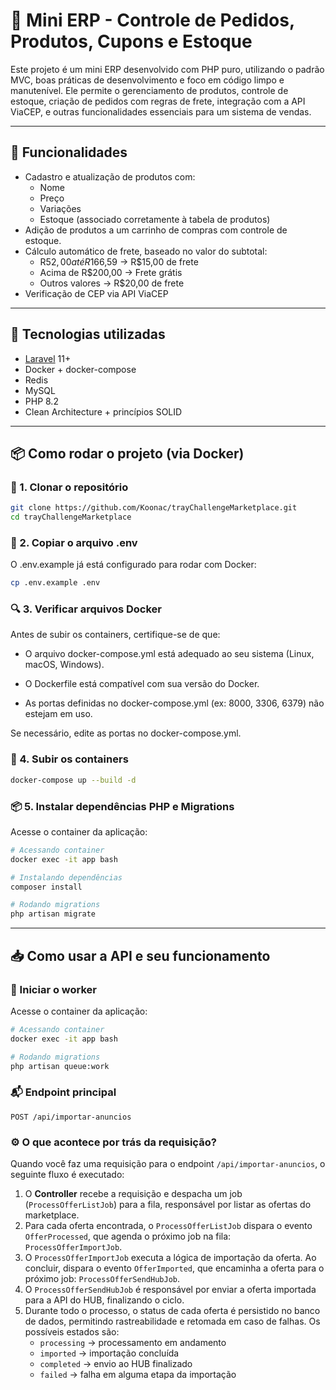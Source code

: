 # 🛒 Mini ERP - Controle de Pedidos, Produtos, Cupons e Estoque
Este projeto é um mini ERP desenvolvido com PHP puro, utilizando o padrão MVC, boas práticas de desenvolvimento e foco em código limpo e manutenível. Ele permite o gerenciamento de produtos, controle de estoque, criação de pedidos com regras de frete, integração com a API ViaCEP, e outras funcionalidades essenciais para um sistema de vendas.

---

## 🚀 Funcionalidades

- Cadastro e atualização de produtos com:
  - Nome
  - Preço
  - Variações
  - Estoque (associado corretamente à tabela de produtos)
- Adição de produtos a um carrinho de compras com controle de estoque.
- Cálculo automático de frete, baseado no valor do subtotal:
  - R$52,00 até R$166,59 → R$15,00 de frete
  - Acima de R$200,00 → Frete grátis
  - Outros valores → R$20,00 de frete
- Verificação de CEP via API ViaCEP













---

## 🧱 Tecnologias utilizadas

- [Laravel](https://laravel.com/) 11+
- Docker + docker-compose
- Redis
- MySQL
- PHP 8.2
- Clean Architecture + princípios SOLID

---

## 📦 Como rodar o projeto (via Docker)

### 🔧 1. Clonar o repositório
```bash
git clone https://github.com/Koonac/trayChallengeMarketplace.git
cd trayChallengeMarketplace
```

### 📄 2. Copiar o arquivo .env
O .env.example já está configurado para rodar com Docker:

```bash
cp .env.example .env
```

### 🔍 3. Verificar arquivos Docker
Antes de subir os containers, certifique-se de que:

- O arquivo docker-compose.yml está adequado ao seu sistema (Linux, macOS, Windows).

- O Dockerfile está compatível com sua versão do Docker.

- As portas definidas no docker-compose.yml (ex: 8000, 3306, 6379) não estejam em uso.

Se necessário, edite as portas no docker-compose.yml.

### 🚀 4. Subir os containers
```bash
docker-compose up --build -d
```

### 📦 5. Instalar dependências PHP e Migrations
Acesse o container da aplicação:
```bash
# Acessando container
docker exec -it app bash

# Instalando dependências
composer install

# Rodando migrations
php artisan migrate
```

---

## 📥 Como usar a API e seu funcionamento

### 👷 Iniciar o worker
Acesse o container da aplicação:
```bash
# Acessando container
docker exec -it app bash

# Rodando migrations
php artisan queue:work
```

### 📬 Endpoint principal
```http
POST /api/importar-anuncios
```

### ⚙️ O que acontece por trás da requisição?
Quando você faz uma requisição para o endpoint `/api/importar-anuncios`, o seguinte fluxo é executado:

1. O **Controller** recebe a requisição e despacha um job (`ProcessOfferListJob`) para a fila, responsável por listar as ofertas do marketplace.
2. Para cada oferta encontrada, o `ProcessOfferListJob` dispara o evento `OfferProcessed`, que agenda o próximo job na fila: `ProcessOfferImportJob`.
3. O `ProcessOfferImportJob` executa a lógica de importação da oferta. Ao concluir, dispara o evento `OfferImported`, que encaminha a oferta para o próximo job: `ProcessOfferSendHubJob`.
4. O `ProcessOfferSendHubJob` é responsável por enviar a oferta importada para a API do HUB, finalizando o ciclo.
5. Durante todo o processo, o status de cada oferta é persistido no banco de dados, permitindo rastreabilidade e retomada em caso de falhas. Os possíveis estados são:
    - `processing` → processamento em andamento
    - `imported` → importação concluída
    - `completed` → envio ao HUB finalizado
    - `failed` → falha em alguma etapa da importação
  



